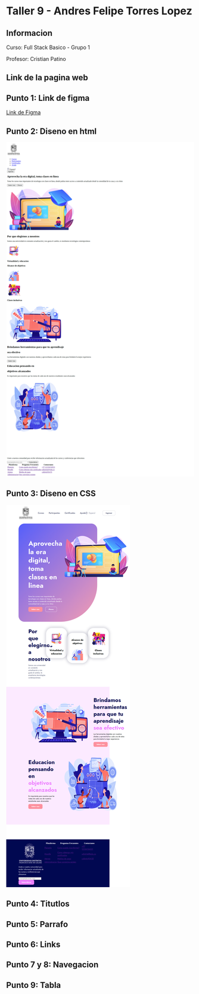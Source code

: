 <h1>Taller 9 - Andres Felipe Torres Lopez</h1>

<h2>Informacion</h2>
<p>Curso: Full Stack Basico - Grupo 1</p>
<p>Profesor: Cristian Patino</p>

<h2>Link de la pagina web</h2>


<h2>Punto 1: Link de figma</h2>
<a href="https://www.figma.com/file/jZoA7PlB7TLFe9SSNEW7oC/Andres-Felipe-Torres-Lopez?type=design&node-id=0%3A1&mode=design&t=LXCnThIMDbJbvKsY-1">Link de Figma</a>

<h2>Punto 2: Diseno en html</h2>
<img src="./public/images/punto-2.png" alt="punto 2">

<h2>Punto 3: Diseno en CSS</h2>
<img src="./public/images/punto-3.png" alt="punto 3">

<h2>Punto 4: Titutlos</h2>

<h2>Punto 5: Parrafo</h2>

<h2>Punto 6: Links</h2>

<h2>Punto 7 y 8: Navegacion</h2>

<h2>Punto 9: Tabla</h2>